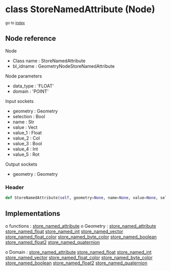 # class StoreNamedAttribute (Node)

<sub>go to [index](/docs/index.md)</sub>

## Node reference

Node
 - Class name : StoreNamedAttribute
 - bl_idname : GeometryNodeStoreNamedAttribute

Node parameters
 - data_type : 'FLOAT'
 - domain : 'POINT'

Input sockets
 - geometry : Geometry
 - selection : Bool
 - name : Str
 - value : Vect
 - value_1 : Float
 - value_2 : Col
 - value_3 : Bool
 - value_4 : Int
 - value_5 : Rot

Output sockets
 - geometry : Geometry

### Header

``` python
def StoreNamedAttribute(self, geometry=None, name=None, value=None, selection=None, data_type='FLOAT', domain='POINT', node_label=None, node_color=None):
```

## Implementations

o functions : [store_named_attribute](/docs/GeoNodes_classes/GLOBAL.md#store_named_attribute)
o Geometry : [store_named_attribute](/docs/GeoNodes_classes/Geometry.md#store_named_attribute) [store_named_float](/docs/GeoNodes_classes/Geometry.md#store_named_float) [store_named_int](/docs/GeoNodes_classes/Geometry.md#store_named_int) [store_named_vector](/docs/GeoNodes_classes/Geometry.md#store_named_vector) [store_named_float_color](/docs/GeoNodes_classes/Geometry.md#store_named_float_color) [store_named_byte_color](/docs/GeoNodes_classes/Geometry.md#store_named_byte_color) [store_named_boolean](/docs/GeoNodes_classes/Geometry.md#store_named_boolean) [store_named_float2](/docs/GeoNodes_classes/Geometry.md#store_named_float2) [store_named_quaternion](/docs/GeoNodes_classes/Geometry.md#store_named_quaternion)

o Domain : [store_named_attribute](/docs/GeoNodes_classes/Domain.md#store_named_attribute) [store_named_float](/docs/GeoNodes_classes/Domain.md#store_named_float) [store_named_int](/docs/GeoNodes_classes/Domain.md#store_named_int) [store_named_vector](/docs/GeoNodes_classes/Domain.md#store_named_vector) [store_named_float_color](/docs/GeoNodes_classes/Domain.md#store_named_float_color) [store_named_byte_color](/docs/GeoNodes_classes/Domain.md#store_named_byte_color) [store_named_boolean](/docs/GeoNodes_classes/Domain.md#store_named_boolean) [store_named_float2](/docs/GeoNodes_classes/Domain.md#store_named_float2) [store_named_quaternion](/docs/GeoNodes_classes/Domain.md#store_named_quaternion)


